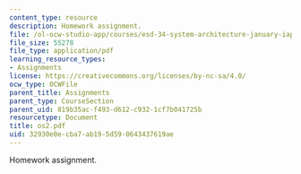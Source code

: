 ```yaml
---
content_type: resource
description: Homework assignment.
file: /ol-ocw-studio-app/courses/esd-34-system-architecture-january-iap-2007/32930e0ecba7ab195d590643437619ae_os2.pdf
file_size: 55278
file_type: application/pdf
learning_resource_types:
- Assignments
license: https://creativecommons.org/licenses/by-nc-sa/4.0/
ocw_type: OCWFile
parent_title: Assignments
parent_type: CourseSection
parent_uid: 819b35ac-f493-d612-c932-1cf7b041725b
resourcetype: Document
title: os2.pdf
uid: 32930e0e-cba7-ab19-5d59-0643437619ae
---
```

Homework assignment.